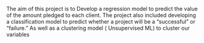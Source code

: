 The aim of this project is to Develop a regression model to predict the value of the amount pledged to each client. 
The project also included developing a classification model to predict whether a project will be a “successful” or “failure.” 
As well as a clustering model ( Unsupervised ML) to cluster our variables
